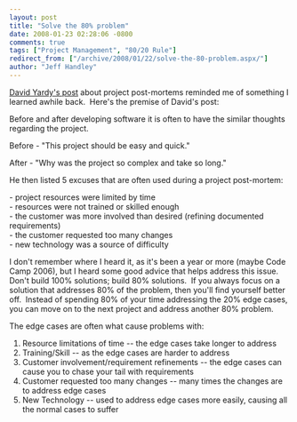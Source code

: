 ```yaml
---
layout: post
title: "Solve the 80% problem"
date: 2008-01-23 02:28:06 -0800
comments: true
tags: ["Project Management", "80/20 Rule"]
redirect_from: ["/archive/2008/01/22/solve-the-80-problem.aspx/"]
author: "Jeff Handley"
---
```

<!-- more -->
<p><a href="http://dyardy.spaces.live.com/Blog/cns!812B0DF85863A595!290.entry" target="_blank">David Yardy's post</a> about project post-mortems reminded me of something I learned awhile back.  Here's the premise of David's post:</p>  <p>Before and after developing software it is often to have the similar thoughts regarding the project. </p>  <p>Before - "This project should be easy and quick."</p>  <p>After - "Why was the project so complex and take so long."</p> <p><font>He then listed 5 excuses that are often used during a project post-mortem:</font></p>  <p>- project resources were limited by time   <br />- resources were not trained or skilled enough  <br />- the customer was more involved than desired (refining documented requirements)  <br />- the customer requested too many changes  <br />- new technology was a source of difficulty</p>  <p>I don't remember where I heard it, as it's been a year or more (maybe Code Camp 2006), but I heard some good advice that helps address this issue.  Don't build 100% solutions; build 80% solutions.  If you always focus on a solution that addresses 80% of the problem, then you'll find yourself better off.  Instead of spending 80% of your time addressing the 20% edge cases, you can move on to the next project and address another 80% problem.</p>  <p>The edge cases are often what cause problems with:</p>  <ol>   <li>Resource limitations of time -- the edge cases take longer to address</li>  <li>Training/Skill -- as the edge cases are harder to address</li>  <li>Customer involvement/requirement refinements -- the edge cases can cause you to chase your tail with requirements</li>  <li>Customer requested too many changes -- many times the changes are to address edge cases</li>  <li>New Technology -- used to address edge cases more easily, causing all the normal cases to suffer</li> </ol>
